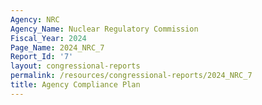 ```yaml
---
Agency: NRC
Agency_Name: Nuclear Regulatory Commission
Fiscal_Year: 2024
Page_Name: 2024_NRC_7
Report_Id: '7'
layout: congressional-reports
permalink: /resources/congressional-reports/2024_NRC_7
title: Agency Compliance Plan
---
```

